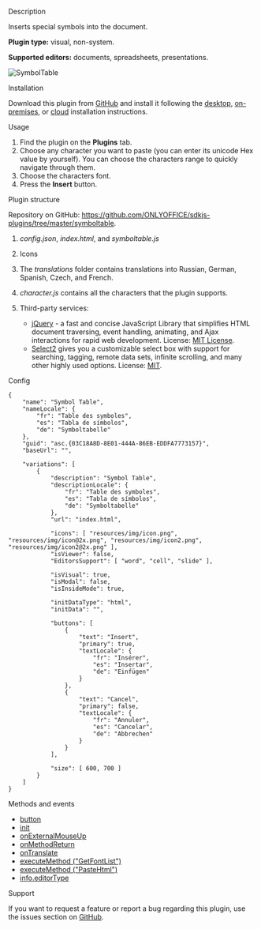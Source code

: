 Description

Inserts special symbols into the document.

**Plugin type:** visual, non-system.

**Supported editors:** documents, spreadsheets, presentations.

![SymbolTable](/content/img/plugins/gifs/symbol-table.gif)

Installation

Download this plugin from [GitHub](https://github.com/ONLYOFFICE/sdkjs-plugins/tree/master/symboltable) and install it following the [desktop](/plugin/installation/desktop), [on-premises](/plugin/installation/onpremises), or [cloud](/plugin/installation/cloud) installation instructions.

Usage

1. Find the plugin on the **Plugins** tab.
2. Choose any character you want to paste (you can enter its unicode Hex value by yourself). You can choose the characters range to quickly navigate through them.
3. Choose the characters font.
4. Press the **Insert** button.

Plugin structure

Repository on GitHub: <https://github.com/ONLYOFFICE/sdkjs-plugins/tree/master/symboltable>.

1. *config.json*, *index.html*, and *symboltable.js*

2. Icons

3. The *translations* folder contains translations into Russian, German, Spanish, Czech, and French.

4. *character.js* contains all the characters that the plugin supports.

5. Third-party services:

   * [jQuery](https://jquery.com) - a fast and concise JavaScript Library that simplifies HTML document traversing, event handling, animating, and Ajax interactions for rapid web development. License: [MIT License](https://github.com/ONLYOFFICE/sdkjs-plugins/blob/master/symboltable/licenses/jQuery.license).
   * [Select2](https://select2.org/) gives you a customizable select box with support for searching, tagging, remote data sets, infinite scrolling, and many other highly used options. License: [MIT](https://github.com/ONLYOFFICE/sdkjs-plugins/blob/master/symboltable/licenses/Select2.license).

Config

```
{
    "name": "Symbol Table",
    "nameLocale": {
        "fr": "Table des symboles",
        "es": "Tabla de símbolos",
        "de": "Symboltabelle"
    },
    "guid": "asc.{03C18A8D-8E01-444A-86EB-EDDFA7773157}",
    "baseUrl": "",

    "variations": [
        {
            "description": "Symbol Table",
            "descriptionLocale": {
                "fr": "Table des symboles",
                "es": "Tabla de símbolos",
                "de": "Symboltabelle"
            },
            "url": "index.html",

            "icons": [ "resources/img/icon.png", "resources/img/icon@2x.png", "resources/img/icon2.png", "resources/img/icon2@2x.png" ],
            "isViewer": false,
            "EditorsSupport": [ "word", "cell", "slide" ],

            "isVisual": true,
            "isModal": false,
            "isInsideMode": true,

            "initDataType": "html",
            "initData": "",

            "buttons": [
                {
                    "text": "Insert",
                    "primary": true,
                    "textLocale": {
                        "fr": "Insérer",
                        "es": "Insertar",
                        "de": "Einfügen"
                    }
                },
                {
                    "text": "Cancel",
                    "primary": false,
                    "textLocale": {
                        "fr": "Annuler",
                        "es": "Cancelar",
                        "de": "Abbrechen"
                    }
                }
            ],

            "size": [ 600, 700 ]
        }
    ]
}
```

Methods and events

* [button](/plugin/events/button)
* [init](/plugin/events/init)
* [onExternalMouseUp](/plugin/events/onexternalmouseup)
* [onMethodReturn](/plugin/events/onmethodreturn)
* [onTranslate](/plugin/events/ontranslate)
* [executeMethod ("GetFontList")](/plugin/executemethod/common/getfontlist)
* [executeMethod ("PasteHtml")](/plugin/executemethod/common/pastehtml)
* [info.editorType](/plugin/info#editorType)

Support

If you want to request a feature or report a bug regarding this plugin, use the issues section on [GitHub](https://github.com/ONLYOFFICE/sdkjs-plugins/issues).
